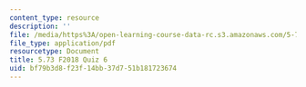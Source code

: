 ```yaml
---
content_type: resource
description: ''
file: /media/https%3A/open-learning-course-data-rc.s3.amazonaws.com/5-73-quantum-mechanics-i-fall-2018/bf79b3d8f23f14bb37d751b181723674_MIT5_73F18_quiz6.pdf
file_type: application/pdf
resourcetype: Document
title: 5.73 F2018 Quiz 6
uid: bf79b3d8-f23f-14bb-37d7-51b181723674
---
```

